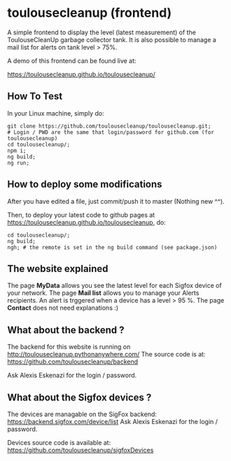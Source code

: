 toulousecleanup (frontend)
=========================

A simple frontend to display the level (latest measurement) of the ToulouseCleanUp garbage collector tank.
It is also possible to manage a mail list for alerts on tank level > 75%.

A demo of this frontend can be found live at:

https://toulousecleanup.github.io/toulousecleanup/

How To Test
-----------

In your Linux machine, simply do:

```
git clone https://github.com/toulousecleanup/toulousecleanup.git;     # Login / PWD are the same that login/password for github.com (for toulousecleanup)
cd toulousecleanup/;
npm i;
ng build;
ng run;
```

How to deploy some modifications
--------------------------------

After you have edited a file, just commit/push it to master (Nothing new ^^).

Then, to deploy your latest code to github pages at https://toulousecleanup.github.io/toulousecleanup, do:

```
cd toulousecleanup/;
ng build;
ngh; # the remote is set in the ng build command (see package.json)
```

The website explained
---------------------
The page **MyData** allows you see the latest level for each Sigfox device of your network.
The page **Mail list** allows you to manage your Alerts recipients. An alert is trggered when a device has a level > 95 %.
The page **Contact** does not need explanations :)

What about the backend ?
-----------------------

The backend for this website is running on http://toulousecleanup.pythonanywhere.com/
The source code is at: https://github.com/toulousecleanup/backend

Ask Alexis Eskenazi for the login / password.

What about the Sigfox devices ?
---------------------------------
The devices are managable on the SigFox backend: https://backend.sigfox.com/device/list
Ask Alexis Eskenazi for the login / password.

Devices source code is available at: https://github.com/toulousecleanup/sigfoxDevices
